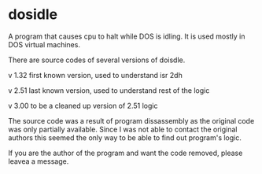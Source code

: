 # dosidle
A program that causes cpu to halt while DOS is idling. It is used mostly in DOS virtual machines.

There are source codes of several versions of doisdle. 
<p>v 1.32 first known version, used to understand isr 2dh
<p>v 2.51 last known version, used to understand rest of the logic
<p>v 3.00 to be a cleaned up version of 2.51 logic

The source code was a result of program dissassembly as the original code was only partially available. Since I was not able to contact the original authors this seemed the only way to be able to find out program's logic.

If you are the author of the program and want the code removed, please leavea a message.


